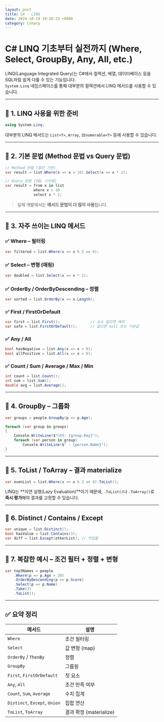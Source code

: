 ```yaml
---
layout: post
title: C# - LINQ
date: 2024-10-19 19:20:23 +0900
category: Csharp
---
```

# C# LINQ 기초부터 실전까지 (Where, Select, GroupBy, Any, All, etc.)

LINQ(Language Integrated Query)는 C#에서 컬렉션, 배열, 데이터베이스 등을 SQL처럼 쉽게 다룰 수 있는 기능입니다.  
`System.Linq` 네임스페이스를 통해 대부분의 컬렉션에서 LINQ 메서드를 사용할 수 있습니다.

---

## 🔷 1. LINQ 사용을 위한 준비

```csharp
using System.Linq;
```

대부분의 LINQ 메서드는 `List<T>`, `Array`, `IEnumerable<T>` 등에 사용할 수 있습니다.

---

## 🔷 2. 기본 문법 (Method 문법 vs Query 문법)

```csharp
// Method 문법 (람다 기반)
var result = list.Where(x => x > 10).Select(x => x * 2);

// Query 문법 (SQL 스타일)
var result = from x in list
             where x > 10
             select x * 2;
```

> 실제 개발에서는 **메서드 문법이 더 많이 사용**됩니다.

---

## 🔷 3. 자주 쓰이는 LINQ 메서드

### ✅ Where – 필터링

```csharp
var filtered = list.Where(x => x % 2 == 0);
```

### ✅ Select – 변형 (매핑)

```csharp
var doubled = list.Select(x => x * 2);
```

### ✅ OrderBy / OrderByDescending – 정렬

```csharp
var sorted = list.OrderBy(x => x.Length);
```

### ✅ First / FirstOrDefault

```csharp
var first = list.First();              // 요소 없으면 예외
var safe = list.FirstOrDefault();      // 없으면 null 또는 기본값
```

### ✅ Any / All

```csharp
bool hasNegative = list.Any(x => x < 0);
bool allPositive = list.All(x => x > 0);
```

### ✅ Count / Sum / Average / Max / Min

```csharp
int count = list.Count();
int sum = list.Sum();
double avg = list.Average();
```

---

## 🔷 4. GroupBy – 그룹화

```csharp
var groups = people.GroupBy(p => p.Age);

foreach (var group in groups)
{
    Console.WriteLine($"나이: {group.Key}");
    foreach (var person in group)
        Console.WriteLine($" - {person.Name}");
}
```

---

## 🔷 5. ToList / ToArray – 결과 materialize

```csharp
var evenList = list.Where(x => x % 2 == 0).ToList();
```

LINQ는 **지연 실행(Lazy Evaluation)**이기 때문에, `.ToList()`나 `.ToArray()`로 **즉시 평가**해야 결과를 고정할 수 있습니다.

---

## 🔷 6. Distinct / Contains / Except

```csharp
var unique = list.Distinct();
bool hasValue = list.Contains(3);
var diff = list.Except(otherList); // 차집합
```

---

## 🔷 7. 복잡한 예시 – 조건 필터 + 정렬 + 변형

```csharp
var top3Names = people
    .Where(p => p.Age > 20)
    .OrderByDescending(p => p.Score)
    .Select(p => p.Name)
    .Take(3)
    .ToList();
```

---

## ✅ 요약 정리

| 메서드 | 설명 |
|--------|------|
| `Where` | 조건 필터링 |
| `Select` | 값 변형 (map) |
| `OrderBy` / `ThenBy` | 정렬 |
| `GroupBy` | 그룹핑 |
| `First`, `FirstOrDefault` | 첫 요소 |
| `Any`, `All` | 조건 만족 여부 |
| `Count`, `Sum`, `Average` | 수치 집계 |
| `Distinct`, `Except`, `Union` | 집합 연산 |
| `ToList`, `ToArray` | 결과 확정 (materialize) |
